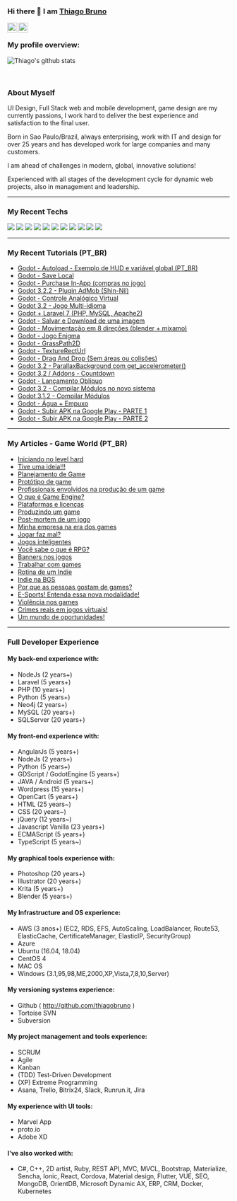 ### Hi there 👋 I am [Thiago Bruno](https://github.com/thiagobruno)

<a href="https://www.linkedin.com/in/thiagobruno/">
  <img align="left" alt="Thiago's LinkdeIN" width="22px" src="https://cdn.jsdelivr.net/npm/simple-icons@v3/icons/linkedin.svg" />
</a>
<a href="https://youtube.com/thiagobruno/">
  <img align="left" alt="Thiago's Youtube" width="22px" src="https://cdn.jsdelivr.net/npm/simple-icons@v3/icons/youtube.svg" />
</a>
<br />

### My profile overview:

![Thiago's github stats](https://github-readme-stats-sigma-five.vercel.app/api?username=thiagobruno&show_icons=true&count_private=true&hide=issues,contribs&theme=tokyonight)

<br/>


### About Myself

UI Design, Full Stack web and mobile development, game design are my currently passions, I work hard to deliver the best experience and satisfaction to the final user.

Born in Sao Paulo/Brazil, always enterprising, work with IT and design for over 25 years and has developed work for large companies and many customers.

I am ahead of challenges in modern, global, innovative solutions!

Experienced with all stages of the development cycle for dynamic web projects, also in management and leadership.



---

### My Recent Techs
<div>
<img src="https://img.shields.io/badge/-PHP-blue?style=flat&logo=php&logoColor=ffffff">
<img src="https://img.shields.io/badge/-Laravel-f24141?style=flat&logo=laravel&logoColor=ffffff">
<img src="https://img.shields.io/badge/-HTML5-E34F26?style=flat&logo=html5&logoColor=white"> 
<img src="https://img.shields.io/badge/-CSS3-1572B6?style=flat&logo=css3&logoColor=white">
<img src="https://img.shields.io/badge/-Bootstrap-563D7C?style=flat&logo=bootstrap&logoColor=white">
<img src="https://img.shields.io/badge/-JavaScript-eed718?style=flat&logo=javascript&logoColor=ffffff">
<img src="https://img.shields.io/badge/-Sass-cc6699?style=flat&logo=sass&logoColor=ffffff">
<img src="https://img.shields.io/badge/-GraphQL-e535ab?style=flat&logo=graphql&logoColor=FFFFFF">
<img src="https://img.shields.io/badge/-MySQL-F29111?style=flat&logo=mysql&logoColor=FFFFFF">
<img src="https://img.shields.io/badge/-Express.js-787878?style=flat">
<img src="https://img.shields.io/badge/-Node.js-3C873A?style=flat&logo=Node.js&logoColor=white">
</div>

---

### My Recent Tutorials (PT_BR)

- [Godot - Autoload - Exemplo de HUD e variável global (PT_BR)](https://github.com/thiagobruno/godot_autoload)
- [Godot - Save Local](https://github.com/thiagobruno/godot_savelocal)
- [Godot - Purchase In-App (compras no jogo)](https://github.com/thiagobruno/godot_inapp)
- [Godot 3.2.2 - Plugin AdMob (Shin-Nil)](https://github.com/Shin-NiL/Godot-Android-Admob-Plugin)
- [Godot - Controle Analógico Virtual](https://github.com/thiagobruno/godot_analogcontroller)
- [Godot 3.2 - Jogo Multi-idioma](https://github.com/thiagobruno/godot_locale)
- [Godot + Laravel 7 (PHP, MySQL, Apache2)](https://github.com/thiagobruno/godot_laravel)
- [Godot - Salvar e Download de uma imagem](https://github.com/thiagobruno/godot_download_image)
- [Godot - Movimentação em 8 direções (blender + mixamo)](https://github.com/thiagobruno/godot-8-directions-movement)
- [Godot - Jogo Enigma](https://github.com/thiagobruno/godot_game_enigma)
- [Godot - GrassPath2D](https://github.com/thiagobruno/godot_TBP_grassPath2d)
- [Godot - TextureRectUrl](https://github.com/thiagobruno/godot_texturerecturl)
- [Godot - Drag And Drop (Sem áreas ou colisões)](https://github.com/thiagobruno/godot_dragndrop)
- [Godot 3.2 - ParallaxBackground com get_accelerometer()](https://github.com/thiagobruno/godot_accelerometer)
- [Godot 3.2 / Addons - Countdown](https://github.com/thiagobruno/godot3.2_countdown)
- [Godot - Lançamento Oblíquo](https://github.com/thiagobruno/godot_lancamentoobliquo)
- [Godot 3.2 - Compilar Módulos no novo sistema](https://github.com/thiagobruno/godot3.2_compilarmodulo)
- [Godot 3.1.2 - Compilar Módulos](https://github.com/thiagobruno/godot3.1_compilarmodulo)
- [Godot - Água + Empuxo](https://github.com/thiagobruno/godot-buoyancy-water-object)
- [Godot - Subir APK na Google Play - PARTE 1](https://www.youtube.com/watch?v=GUXQVwFlOMg)
- [Godot - Subir APK na Google Play - PARTE 2](https://www.youtube.com/watch?v=dAJF7GhD_UU)

---

### My Articles - Game World (PT_BR)

- [Iniciando no level hard](http://wefollow.web15f14.uni5.net/iniciando-no-level-hard-mercado-de-games/)
- [Tive uma ideia!!!](http://wefollow.web15f14.uni5.net/tive-uma-ideia-mercado-de-games/)
- [Planejamento de Game](http://wefollow.web15f14.uni5.net/planejamento-de-game/)
- [Protótipo de game](http://wefollow.web15f14.uni5.net/prototipo-de-game-mercado-de-games/)
- [Profissionais envolvidos na produção de um game](http://wefollow.web15f14.uni5.net/profissionais-envolvidos-na-producao-de-game/)
- [O que é Game Engine?](http://wefollow.web15f14.uni5.net/o-que-e-game-engine/)
- [Plataformas e licenças](http://wefollow.web15f14.uni5.net/plataformas-e-licencas-mercado-de-games/)
- [Produzindo um game](http://wefollow.web15f14.uni5.net/produzindo-um-game-mercado-de-games/)
- [Post-mortem de um jogo](http://wefollow.web15f14.uni5.net/post-mortem-de-um-jogo/)
- [Minha empresa na era dos games](http://wefollow.web15f14.uni5.net/minha-empresa-na-era-dos-games/)
- [Jogar faz mal?](http://wefollow.web15f14.uni5.net/jogar-faz-mal/)
- [Jogos inteligentes](http://wefollow.web15f14.uni5.net/jogos-inteligentes/)
- [Você sabe o que é RPG?](http://wefollow.web15f14.uni5.net/voce-sabe-o-que-e-rpg/)
- [Banners nos jogos](http://wefollow.web15f14.uni5.net/banners-nos-jogos/)
- [Trabalhar com games](http://wefollow.web15f14.uni5.net/trabalhar-com-games/)
- [Rotina de um Indie](http://wefollow.web15f14.uni5.net/rotina-de-um-indie/)
- [Indie na BGS](http://wefollow.web15f14.uni5.net/indie-na-bgs/)
- [Por que as pessoas gostam de games?](http://wefollow.web15f14.uni5.net/por-que-gostar-de-games/)
- [E-Sports! Entenda essa nova modalidade!](http://wefollow.web15f14.uni5.net/e-sports-entenda-essa-nova-modalidade/)
- [Violência nos games](http://wefollow.web15f14.uni5.net/violencia-nos-games/)
- [Crimes reais em jogos virtuais!](http://wefollow.web15f14.uni5.net/crimes-reais-em-jogos-virtuais/)
- [Um mundo de oportunidades!](http://wefollow.web15f14.uni5.net/um-mundo-de-oportunidades/)

---

### Full Developer Experience

#### My back-end experience with:
- NodeJs (2 years+)
- Laravel (5 years+)
- PHP (10 years+)
- Python (5 years+)
- Neo4j (2 years+)
- MySQL (20 years+)
- SQLServer (20 years+)

#### My front-end experience with:
- AngularJs (5 years+)
- NodeJs (2 years+)
- Python (5 years+)
- GDScript / GodotEngine (5 years+)
- JAVA / Android (5 years+)
- Wordpress (15 years+)
- OpenCart (5 years+)
- HTML (25 years~)
- CSS (20 years~)
- jQuery (12 years~)
- Javascript Vanilla (23 years+)
- ECMAScript (5 years+)
- TypeScript (5 years~)

#### My graphical tools experience with:
- Photoshop (20 years+)
- Illustrator (20 years+)
- Krita (5 years+)
- Blender (5 years+)

#### My Infrastructure and OS experience:
- AWS (3 anos+) (EC2, RDS, EFS, AutoScaling, LoadBalancer, Route53, ElasticCache, CertificateManager, ElasticIP, SecurityGroup)
- Azure
- Ubuntu (16.04, 18.04)
- CentOS 4
- MAC OS
- Windows (3.1,95,98,ME,2000,XP,Vista,7,8,10,Server)

#### My versioning systems experience:
- Github ( http://github.com/thiagobruno )
- Tortoise SVN
- Subversion

#### My project management and tools experience:
- SCRUM
- Agile
- Kanban
- (TDD) Test-Driven Development
- (XP) Extreme Programming
- Asana, Trello, Bitrix24, Slack, Runrun.it, Jira

#### My experience with UI tools:
- Marvel App
- proto.io
- Adobe XD

#### I've also worked with:
- C#, C++, 2D artist, Ruby, REST API, MVC, MVCL, Bootstrap, Materialize, Sencha, Ionic, React, Cordova, Material design, Flutter, VUE, SEO, MongoDB, OrientDB, Microsoft Dynamic AX, ERP, CRM, Docker, Kubernetes


